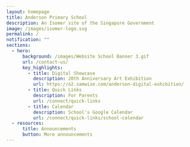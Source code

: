 ```yaml
---
layout: homepage
title: Anderson Primary School
description: An Isomer site of the Singapore Government
image: /images/isomer-logo.svg
permalink: /
notification: ""
sections:
  - hero:
      background: /images/Website School Banner 3.gif
      url: /contact-us/
      key_highlights:
        - title: Digital Showcase
          description: 20th Anniversary Art Exhibition
          url: https://o2.samwize.com/anderson-digital-exhibition/
        - title: Quick Links
          description: For Parents
          url: /connect/quick-links
        - title: Calendar
          description: School's Google Calendar
          url: /connect/quick-links/school-calendar
  - resources:
      title: Announcements
      button: More announcements
---
```

